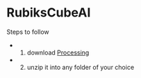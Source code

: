 # RubiksCubeAI
Steps to follow 
- 1) download [Processing](https://processing.org/download/)
- 2) unzip it into any folder of your choice 
